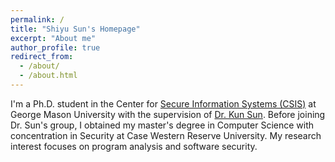 ```yaml
---
permalink: /
title: "Shiyu Sun's Homepage"
excerpt: "About me"
author_profile: true
redirect_from: 
  - /about/
  - /about.html
---
```


I'm a Ph.D. student in the Center for [Secure Information Systems (CSIS)](https://csis.gmu.edu/) at George Mason University with the supervision of [Dr. Kun Sun](https://csis.gmu.edu/ksun/). Before joining Dr. Sun's group, I obtained my master's degree in Computer Science with concentration in Security at Case Western Reserve University. My research interest focuses on program analysis and software security.
